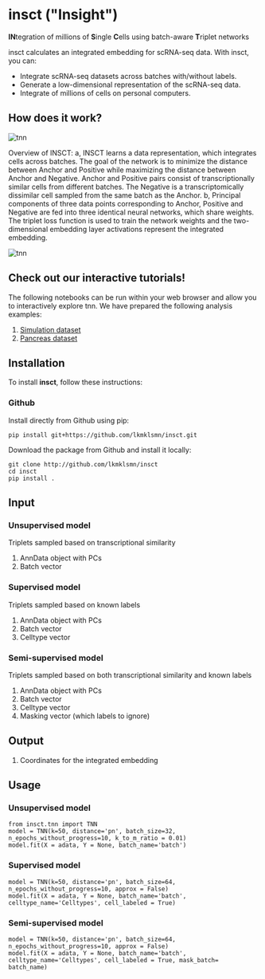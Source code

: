# insct ("Insight")
**IN**tegration of millions of **S**ingle **C**ells using batch-aware **T**riplet networks

insct calculates an integrated embedding for scRNA-seq data. With insct, you can:

* Integrate scRNA-seq datasets across batches with/without labels.
* Generate a low-dimensional representation of the scRNA-seq data.
* Integrate of millions of cells on personal computers.

## How does it work?
![tnn](https://github.com/lkmklsmn/insct/blob/master/TNN_schematic.jpg)

Overview of INSCT: a, INSCT learns a data representation, which integrates cells across batches. The goal of the network is to minimize the distance between Anchor and Positive while maximizing the distance between Anchor and Negative. Anchor and Positive pairs consist of transcriptionally similar cells from different batches. The Negative is a transcriptomically dissimilar cell sampled from the same batch as the Anchor. b, Principal components of three data points corresponding to Anchor, Positive and Negative are fed into three identical neural networks, which share weights. The triplet loss function is used to train the network weights and the two-dimensional embedding layer activations represent the integrated embedding.

![tnn](https://github.com/lkmklsmn/insct/blob/master/TNN_schematic.jpg)

## Check out our interactive tutorials!
The following notebooks can be run within your web browser and allow you to interactively explore tnn. We have prepared the following analysis examples:
1. [Simulation dataset](https://github.com/lkmklsmn/bbtnn/tree/master/examples/TNN_Simulation.ipynb)
2. [Pancreas dataset](https://github.com/lkmklsmn/bbtnn/tree/master/examples/TNN_pancreas_comparison.ipynb)

## Installation

To install **insct**, follow these instructions:


### Github

Install directly from Github using pip:

```alias
pip install git+https://github.com/lkmklsmn/insct.git
```

Download the package from Github and install it locally:

```alias
git clone http://github.com/lkmklsmn/insct
cd insct
pip install .
```

## Input
### Unsupervised model
Triplets sampled based on transcriptional similarity
1. AnnData object with PCs
2. Batch vector

### Supervised model
Triplets sampled based on known labels
1. AnnData object with PCs
2. Batch vector
3. Celltype vector

### Semi-supervised model
Triplets sampled based on both transcriptional similarity and known labels
1. AnnData object with PCs
2. Batch vector
3. Celltype vector
4. Masking vector (which labels to ignore)

## Output
1. Coordinates for the integrated embedding

## Usage
### Unsupervised model

```alias
from insct.tnn import TNN
model = TNN(k=50, distance='pn', batch_size=32, n_epochs_without_progress=10, k_to_m_ratio = 0.01)
model.fit(X = adata, Y = None, batch_name='batch')
```

### Supervised model
```alias
model = TNN(k=50, distance='pn', batch_size=64, n_epochs_without_progress=10, approx = False)
model.fit(X = adata, Y = None, batch_name='batch', celltype_name='Celltypes', cell_labeled = True)
```

### Semi-supervised model

```alias
model = TNN(k=50, distance='pn', batch_size=64, n_epochs_without_progress=10, approx = False)
model.fit(X = adata, Y = None, batch_name='batch', celltype_name='Celltypes', cell_labeled = True, mask_batch= batch_name)
```
